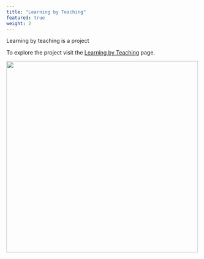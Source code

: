 ```yaml
---
title: "Learning by Teaching"
featured: true
weight: 2
---
```


Learning by teaching is a project 

To explore the project visit the [Learning by Teaching](/learning-by-teaching/) page.

<img src="/images/illustrations/reading.svg" width=500>